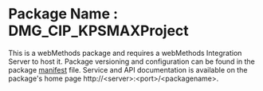 # Package Name : DMG_CIP_KPSMAXProject
This is a webMethods package and requires a webMethods Integration Server to host it. Package versioning and configuration can be found in the package [manifest](./DMG_CIP_KPSMAXProject/manifest.v3) file. Service and API documentation is available on the package's home page http://&lt;server&gt;:&lt;port&gt;/&lt;packagename>.